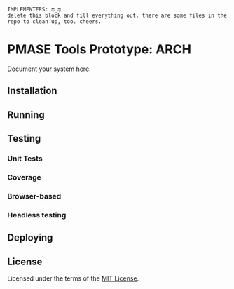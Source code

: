     IMPLEMENTERS: ಥ_ಥ
    delete this block and fill everything out. there are some files in the
    repo to clean up, too. cheers.

# PMASE Tools Prototype: __ARCH__

Document your system here.

## Installation


## Running


## Testing


### Unit Tests


### Coverage


### Browser-based


### Headless testing


## Deploying


## License
Licensed under the terms of the [MIT License](./LICENSE).
